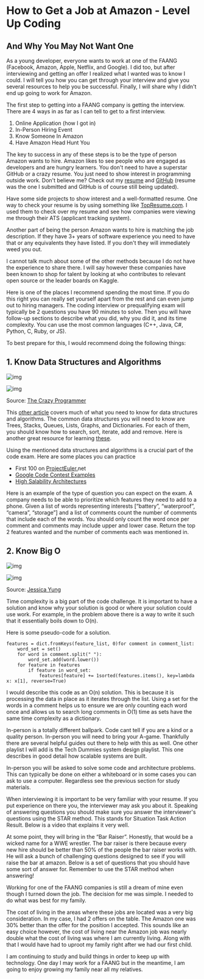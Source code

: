 # How to Get a Job at Amazon - Level Up Coding

## And Why You May Not Want One

As a young developer, everyone wants to work at one of the FAANG (Facebook, Amazon, Apple, Netflix, and Google). I did too, but after interviewing and getting an offer I realized what I wanted was to know I could. I will tell you how you can get through your interview and give you several resources to help you be successful. Finally, I will share why I didn't end up going to work for Amazon.

The first step to getting into a FAANG company is getting the interview. There are 4 ways in as far as I can tell to get to a first interview.

1. Online Application (how I got in)
2. In-Person Hiring Event
3. Know Someone In Amazon
4. Have Amazon Head Hunt You

The key to success in any of these steps is to be the type of person Amazon wants to hire. Amazon likes to see people who are engaged as developers and are hungry learners. You don't need to have a superstar GitHub or a crazy resume. You just need to show interest in programming outside work. Don't believe me? Check out my [resume](https://drive.google.com/open?id=1bZFsmeKdVP6wFxRevZAV0JsdFNliEAfr) and [GitHub](https://github.com/dtaivpp) (resume was the one I submitted and GitHub is of course still being updated).

Have some side projects to show interest and a well-formatted resume. One way to check your resume is by using something like [TopResume.com](https://www.topresume.com/career-advice/ask-amanda-resume-ats-readability). I used them to check over my resume and see how companies were viewing me through their ATS (applicant tracking system).

Another part of being the person Amazon wants to hire is matching the job description. If they have 3+ years of software experience you need to have that or any equivalents they have listed. If you don't they will immediately weed you out.

I cannot talk much about some of the other methods because I do not have the experience to share there. I will say however these companies have been known to shop for talent by looking at who contributes to relevant open source or the leader boards on Kaggle.

Here is one of the places I recommend spending the most time. If you do this right you can really set yourself apart from the rest and can even jump out to hiring managers. The coding interview or prequalifying exam will typically be 2 questions you have 90 minutes to solve. Then you will have follow-up sections to describe what you did, why you did it, and its time complexity. You can use the most common languages (C++, Java, C#, Python, C, Ruby, or JS).

To best prepare for this, I would recommend doing the following things:

## 1. Know Data Structures and Algorithms

![img](https://miro.medium.com/max/60/0*V_yYm11jC5qYaYfe.jpg?q=20)

![img](https://miro.medium.com/max/1400/0*V_yYm11jC5qYaYfe.jpg)

Source: [The Crazy Programmer](https://www.thecrazyprogrammer.com/2018/10/types-of-data-structures.html)

This [other article](https://medium.com/@codingfreak/top-algorithms-data-structures-concepts-every-computer-science-student-should-know-e0549c67b4ac) covers much of what you need to know for data structures and algorithms. The common data structures you will need to know are Trees, Stacks, Queues, Lists, Graphs, and Dictionaries. For each of them, you should know how to search, sort, iterate, add and remove. Here is another great resource for learning [these](http://www.codechef.com/).

Using the mentioned data structures and algorithms is a crucial part of the code exam. Here are some places you can practice

- First 100 on [ProjectEuler.](http://projecteuler.net/)net
- [Google Code Contest Examples](http://code.google.com/codejam/contests.html)
- [High Salability Architectures](http://highscalability.com/blog/category/example)

Here is an example of the type of question you can expect on the exam. A company needs to be able to prioritize which features they need to add to a phone. Given a list of words representing interests [“battery”, “waterproof”, “camera”, “storage”] and a list of comments count the number of comments that include each of the words. You should only count the word once per comment and comments may include upper and lower case. Return the top 2 features wanted and the number of comments each was mentioned in.

## 2. Know Big O

![img](https://miro.medium.com/max/60/0*HSM5QC5-T7ZpHnT1?q=20)

![img](https://miro.medium.com/max/1400/0*HSM5QC5-T7ZpHnT1)

Source: [Jessica Yung](https://www.jessicayung.com/big-o-notation-a-common-mistake-and-documentation/)

Time complexity is a big part of the code challenge. It is important to have a solution and know why your solution is good or where your solution could use work. For example, in the problem above there is a way to write it such that it essentially boils down to O(n).

Here is some pseudo-code for a solution.

```
features = dict.fromKeys(feature_list, 0)for comment in comment_list:
    word_set = set()
    for word in comment.split(" "):
        word_set.add(word.lower())
    for feature in features
        if feature in word_set:
            features[feature] += 1sorted(features.items(), key=lambda x: x[1], reverse=True)
```

I would describe this code as an O(n) solution. This is because it is processing the data in place as it iterates through the list. Using a set for the words in a comment helps us to ensure we are only counting each word once and allows us to search long comments in O(1) time as sets have the same time complexity as a dictionary.

In-person is a totally different ballpark. Code cant tell if you are a kind or a quality person. In-person you will need to bring your A-game. Thankfully there are several helpful guides out there to help with this as well. One other playlist I will add is the Tech Dummies system design playlist. This one describes in good detail how scalable systems are built.



In-person you will be asked to solve some code and architecture problems. This can typically be done on either a whiteboard or in some cases you can ask to use a computer. Regardless see the previous section for study materials.

When interviewing it is important to be very familiar with your resume. If you put experience on there you, the interviewer may ask you about it. Speaking of answering questions you should make sure you answer the interviewer's questions using the STAR method. This stands for Situation Task Action Result. Below is a video that explains it very well.



At some point, they will bring in the “Bar Raiser”. Honestly, that would be a wicked name for a WWE wrestler. The bar raiser is there because every new hire should be better than 50% of the people the bar raiser works with. He will ask a bunch of challenging questions designed to see if you will raise the bar at amazon. Below is a set of questions that you should have some sort of answer for. Remember to use the STAR method when answering!



Working for one of the FAANG companies is still a dream of mine even though I turned down the job. The decision for me was simple. I needed to do what was best for my family.

The cost of living in the areas where these jobs are located was a very big consideration. In my case, I had 2 offers on the table. The Amazon one was 30% better than the offer for the position I accepted. This sounds like an easy choice however, the cost of living near the Amazon job was nearly double what the cost of living was where I am currently living. Along with that I would have had to uproot my family right after we had our first child.

I am continuing to study and build things in order to keep up with technology. One day I may work for a FAANG but in the meantime, I am going to enjoy growing my family near all my relatives.